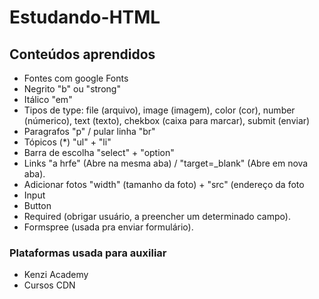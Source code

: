 # Estudando-HTML


## Conteúdos aprendidos
- Fontes com google Fonts
- Negrito "b" ou "strong"
- Itálico "em"
- Tipos de type: file (arquivo), image (imagem), color (cor), number (númerico), text (texto), chekbox (caixa para marcar), submit (enviar)
- Paragrafos "p" / pular linha "br"
- Tópicos (*) "ul" + "li" 
- Barra de escolha "select" + "option"
- Links "a hrfe" (Abre na mesma aba) / "target=_blank" (Abre em nova aba).
- Adicionar fotos "width" (tamanho da foto) + "src" (endereço da foto
- Input
- Button 
- Required (obrigar usuário, a preencher um determinado campo).
- Formspree (usada pra enviar formulário).

### Plataformas usada para auxiliar
- Kenzi Academy
- Cursos CDN
